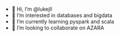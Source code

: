 - 👋 Hi, I’m @lukejll
- 👀 I’m interested in databases and bigdata
- 🌱 I’m currently learning pyspark and scala
- 💞️ I’m looking to collaborate on AZARA


<!---
lukejll/lukejll is a ✨ special ✨ repository because its `README.md` (this file) appears on your GitHub profile.
You can click the Preview link to take a look at your changes.
--->
